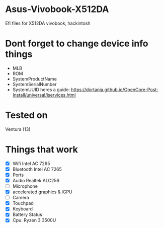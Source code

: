 # Asus-Vivobook-X512DA
Efi files for X512DA vivobook, hackintosh

# Dont forget to change device info things
- MLB
- ROM
- SystemProductName
- SystemSerialNumber
- SystemUUID
heres a guide: https://dortania.github.io/OpenCore-Post-Install/universal/iservices.html
# Tested on
Ventura (13)
# Things that work
- [x] Wifi Intel AC 7265
- [x] Bluetooth Intel AC 7265
- [x] Ports
- [x] Audio Realtek ALC256
- [ ] Microphone
- [x] accelerated graphics & iGPU
- [ ] Camera
- [x] Touchpad
- [x] Keyboard
- [x] Battery Status
- [x] Cpu: Ryzen 3 3500U
